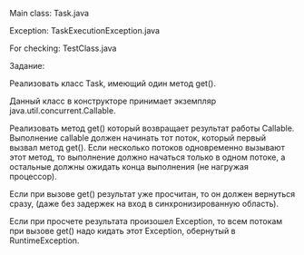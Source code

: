 Main class: Task.java

Exception: TaskExecutionException.java

For checking: TestClass.java



Задание:

Реализовать класс Task, имеющий один метод get().

Данный класс в конструкторе принимает экземпляр java.util.concurrent.Callable. 

Реализовать метод get() который возвращает результат работы Callable. Выполнение callable должен начинать тот поток, который первый вызвал метод get(). Если несколько потоков одновременно вызывают этот метод, то выполнение должно начаться только в одном потоке, а остальные должны ожидать конца выполнения (не нагружая процессор). 

Если при вызове get() результат уже просчитан, то он должен вернуться сразу, (даже без задержек на вход в синхронизированную область). 

Если при просчете результата произошел Exception, то всем потокам при вызове get() надо кидать этот Exception, обернутый в RuntimeException.
